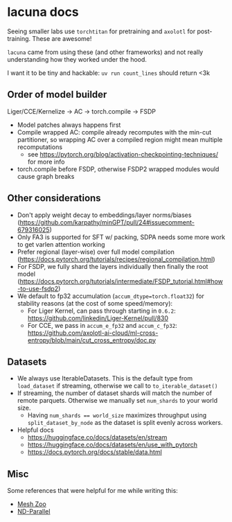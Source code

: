 # lacuna docs

Seeing smaller labs use `torchtitan` for pretraining and `axolotl` for post-training. These are awesome!

`lacuna` came from using these (and other frameworks) and not really understanding how they worked under the hood.

I want it to be tiny and hackable: `uv run count_lines` should return <3k

## Order of model builder
Liger/CCE/Kernelize -> AC -> torch.compile -> FSDP
- Model patches always happens first
- Compile wrapped AC: compile already recomputes with the min-cut partitioner, so wrapping AC over a compiled region might mean multiple recomputations
    - see https://pytorch.org/blog/activation-checkpointing-techniques/ for more info
- torch.compile before FSDP, otherwise FSDP2 wrapped modules would cause graph breaks

## Other considerations
- Don't apply weight decay to embeddings/layer norms/biases (https://github.com/karpathy/minGPT/pull/24#issuecomment-679316025)
- Only FA3 is supported for SFT w/ packing, SDPA needs some more work to get varlen attention working
- Prefer regional (layer-wise) over full model compilation (https://docs.pytorch.org/tutorials/recipes/regional_compilation.html)
- For FSDP, we fully shard the layers individually then finally the root model (https://docs.pytorch.org/tutorials/intermediate/FSDP_tutorial.html#how-to-use-fsdp2)
- We default to fp32 accumulation (`accum_dtype=torch.float32`) for stability reasons (at the cost of some speed/memory):
    - For Liger Kernel, can pass through starting in `0.6.2`: https://github.com/linkedin/Liger-Kernel/pull/830
    - For CCE, we pass in `accum_e_fp32` and `accum_c_fp32`: https://github.com/axolotl-ai-cloud/ml-cross-entropy/blob/main/cut_cross_entropy/doc.py

## Datasets
- We always use IterableDatasets. This is the default type from `load_dataset` if streaming, otherwise we call to `to_iterable_dataset()`
- If streaming, the number of dataset shards will match the number of remote parquets. Otherwise we manually set `num_shards` to your world size.
    - Having `num_shards == world_size` maximizes throughput using `split_dataset_by_node` as the dataset is split evenly across workers.
- Helpful docs
    - https://huggingface.co/docs/datasets/en/stream
    - https://huggingface.co/docs/datasets/en/use_with_pytorch
    - https://docs.pytorch.org/docs/stable/data.html

## Misc
Some references that were helpful for me while writing this:
- [Mesh Zoo](https://blog.ezyang.com/2025/08/the-parallelism-mesh-zoo/)
- [ND-Parallel](https://huggingface.co/blog/accelerate-nd-parallel)